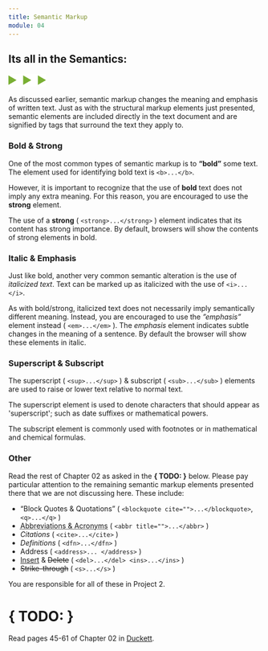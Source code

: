 ```yaml
---
title: Semantic Markup
module: 04
---
```


## Its all in the Semantics:
<img src="./../../../img/arrow-divider.svg" style="width: 75px; border: none;" />

As discussed earlier, semantic markup changes the meaning and emphasis of written text. Just as with the structural markup elements just presented, semantic elements are included directly in the text document and are signified by tags that surround the text they apply to.

### Bold & Strong
One of the most common types of semantic markup is to **“bold”** some text. The element used for identifying bold text is `<b>...</b>`.

However, it is important to recognize that the use of **bold** text does not imply any extra meaning. For this reason, you are encouraged to use the **strong** element.

The use of a **strong** ( `<strong>...</strong>` ) element indicates that its content has strong importance. By default, browsers will show the contents of strong elements in bold.

<p data-height="300" data-theme-id="30567" data-slug-hash="rGOPKj" data-default-tab="html,result" data-user="Media-Ed-Online" data-embed-version="2" data-pen-title="Topic-04: HTML Semantics Pt. 1" class="codepen"></p>
<script async src="https://production-assets.codepen.io/assets/embed/ei.js"></script>


### Italic & Emphasis
Just like bold, another very common semantic alteration is the use of _italicized text_. Text can be marked up as italicized with the use of `<i>...</i>`.

As with bold/strong, italicized text does not necessarily imply semantically different meaning. Instead, you are encouraged to use the _”emphasis”_ element instead ( `<em>...</em>` ). The _emphasis_ element indicates subtle changes in the meaning of a sentence. By default the browser will show these elements in italic.

<p data-height="300" data-theme-id="30567" data-slug-hash="zEveXE" data-default-tab="html,result" data-user="Media-Ed-Online" data-embed-version="2" data-pen-title="Topic-04: Semantic HTML Pt. 1" class="codepen"></p>


### Superscript & Subscript
The superscript ( `<sup>...</sup>` ) & subscript ( `<sub>...</sub>` ) elements are used to raise or lower text relative to normal text.

The superscript element is used to denote characters that should appear as 'superscript'; such as date suffixes or mathematical powers.

The subscript element is commonly used with footnotes or in mathematical and chemical formulas.

<p data-height="300" data-theme-id="30567" data-slug-hash="gGaqyJ" data-default-tab="html,result" data-user="Media-Ed-Online" data-embed-version="2" data-pen-title="Topic-04: Semantic HTML Pt. 3" class="codepen"></p>


### Other
Read the rest of Chapter 02 as asked in the **{ TODO: }** below. Please pay particular attention to the remaining semantic markup elements presented there that we are not discussing here. These include:

- <q>Block Quotes & Quotations</q> ( `<blockquote cite="">...</blockquote>`, `<q>...</q>` )
- <abbr title="Abbreviations and Acronyms take up too much space">Abbreviations & Acronyms</abbr> ( `<abbr title="">...</abbr>` )
- <cite>Citations</cite> ( `<cite>...</cite>` )
- <dfn>Definitions</dfn> ( `<dfn>...</dfn>` )
- Address ( `<address>... </address>` )
- <ins>Insert</ins> & <del>Delete</del> ( `<del>...</del> <ins>...</ins>` )
- <s>Strike-through</s>  ( `<s>...</s>` )

You are responsible for all of these in Project 2.


# { TODO: }
Read pages 45-61 of Chapter 02 in [Duckett](https://github.com/Media-Ed-Online/intro-web-dev/issues/3).
